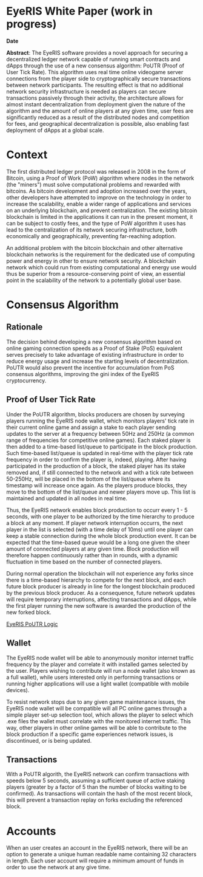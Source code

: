 # EyeRIS White Paper (work in progress)

**Date**

**Abstract**: The EyeRIS software provides a novel approach for securing a decentralized ledger network capable of running smart contracts and dApps through the use of a new consensus algorithm: PoUTR (Proof of User Tick Rate). This algorithm uses real time online videogame server connections from the player side to cryptographically secure transactions between network participants. The resulting effect is that no additional network security infrastructure is needed as players can secure transactions passively through their activity, the architecture allows for almost instant decentralization from deployment given the nature of the algorithm and the amount of online players at any given time, user fees are significantly reduced as a result of the distributed nodes and competition for fees, and geographical decentralization is possible, also enabling fast deployment of dApps at a global scale.

# Context

The first distributed ledger protocol was released in 2008 in the form of Bitcoin, using a Proof of Work (PoW) algorithm where nodes in the network (the "miners") must solve computational problems and rewarded with bitcoins. As bitcoin development and adoption increased over the years, other developers have attempted to improve on the technology in order to increase the scalability, enable a wider range of applications and services on an underlying blockchain, and prevent centralization. The existing bitcoin blockchain is limited in the applications it can run in the present moment, it can be subject to costly fees, and the type of PoW algorithm it uses has lead to the centralization of its network securing infrastructure, both economically and geographically, preventing far-reaching adoption.

An additional problem with the bitcoin blockchain and other alternative blockchain networks is the requirement for the dedicated use of computing power and energy in other to ensure network security. A blockchain network which could run from existing computational and energy use would thus be superior from a resource-conserving point of view, an essential point in the scalability of the network to a potentially global user base.

# Consensus Algorithm

## Rationale

The decision behind developing a new consensus algorithm based on online gaming connection speeds as a Proof of Stake (PoS) equivalent serves precisely to take advantage of existing infrastructure in order to reduce energy usage and increase the starting levels of decentralization. PoUTR would also prevent the incentive for accumulation from PoS consensus algorithms, improving the gini index of the EyeRIS cryptocurrency.

## Proof of User Tick Rate

Under the PoUTR algorithm, blocks producers are chosen by surveying players running the EyeRIS node wallet, which monitors players' tick rate in their current online game and assign a stake to each player sending updates to the server at a frequency between 50Hz and 250Hz (a common range of frequencies for competitive online games). Each staked player is then added to a time-based list/queue to participate in the block production. Such time-based list/queue is updated in real-time with the player tick rate frequency in order to confirm the player is, indeed, playing. After having participated in the production of a block, the staked player has its stake removed and, if still connected to the network and with a tick rate between 50-250Hz, will be placed in the bottom of the list/queue where its timestamp will increase once again. As the players produce blocks, they move to the bottom of the list/queue and newer players move up. This list is maintained and updated in all nodes in real time.

Thus, the EyeRIS network enables block production to occurr every 1 - 5 seconds, with one player to be authorized by the time hierarchy to produce a block at any moment. If player network interruption occurrs, the next player in the list is selected (with a time delay of 10ms) until one player can keep a stable connection during the whole block production event. It can be expected that the time-based queue would be a long one given the sheer amount of connected players at any given time. Block production will therefore happen continuously rather than in rounds, with a dynamic fluctuation in time based on the number of connected players.

During normal operation the blockchain will not experience any forks since there is a time-based hierarchy to compete for the next block, and each future block producer is already in line for the longest blockchain produced by the previous block producer. As a consequence, future network updates will require temporary interruptions, affecting transactions and dApps, while the first player running the new software is awarded the production of the new forked block.

[EyeRIS PoUTR Logic](https://github.com/eyerisnetwork/Documents/blob/master/eyeris_poutrlogic.png)

## Wallet

The EyeRIS node wallet will be able to anonymously monitor internet traffic frequency by the player and correlate it with installed games selected by the user. Players wishing to contribute will run a node wallet (also known as a full wallet), while users interested only in performing transactions or running higher applications will use a light wallet (compatible with mobile devices).

To resist network stops due to any given game maintenance issues, the EyeRIS node wallet will be compatible will all PC online games through a simple player set-up selection tool, which allows the player to select which .exe files the wallet must correlate with the monitored internet traffic. This way, other players in other online games will be able to contribute to the block production if a specific game experiences network issues, is discontinued, or is being updated. 

## Transactions

With a PoUTR algorith, the EyeRIS network can confirm transactions with speeds below 5 seconds, assuming a sufficient queue of active staking players (greater by a factor of 5 than the number of blocks waiting to be confirmed). As transactions will contain the hash of the most recent block, this will prevent a transaction replay on forks excluding the referenced block.

# Accounts

When an user creates an account in the EyeRIS network, there will be an option to generate a unique human readable name containing 32 characters in length. Each user account will require a minimum amount of funds in order to use the network at any give time. 
